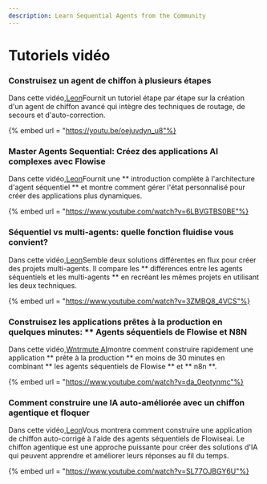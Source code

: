 ```yaml
---
description: Learn Sequential Agents from the Community
---
```


# Tutoriels vidéo

### Construisez un agent de chiffon à plusieurs étapes

Dans cette vidéo,[Leon](https://youtube.com/@leonvanzyl)Fournit un tutoriel étape par étape sur la création d'un agent de chiffon avancé qui intègre des techniques de routage, de secours et d'auto-correction.

{% embed url = "https://youtu.be/oejuvdyn_u8"%}

### Master Agents Sequential: Créez des applications AI complexes avec Flowise

Dans cette vidéo,[Leon](https://youtube.com/@leonvanzyl)Fournit une ** introduction complète à l'architecture d'agent séquentiel ** et montre comment gérer l'état personnalisé pour créer des applications plus dynamiques.

{% embed url = "https://www.youtube.com/watch?v=6LBVGTBS0BE"%}

### Séquentiel vs multi-agents: quelle fonction fluidise vous convient?

Dans cette vidéo,[Leon](https://youtube.com/@leonvanzyl)Semble deux solutions différentes en flux pour créer des projets multi-agents. Il compare les ** différences entre les agents séquentiels et les multi-agents ** en recréant les mêmes projets en utilisant les deux techniques.

{% embed url = "https://www.youtube.com/watch?v=3ZMBQ8_4VCS"%}

### Construisez les applications prêtes à la production en quelques minutes: ** Agents séquentiels de Flowise et N8N

Dans cette vidéo,[Wntrmute AI](https://www.youtube.com/@WntrmuteAI)montre comment construire rapidement une application ** prête à la production ** en moins de 30 minutes en combinant ** les agents séquentiels de Flowise ** et ** n8n **.

{% embed url = "https://www.youtube.com/watch?v=da_0eotynmc"%}

### Comment construire une IA auto-améliorée avec un chiffon agentique et floquer

Dans cette vidéo,[Leon](https://youtube.com/@leonvanzyl)Vous montrera comment construire une application de chiffon auto-corrigé à l'aide des agents séquentiels de Flowiseai. Le chiffon agentique est une approche puissante pour créer des solutions d'IA qui peuvent apprendre et améliorer leurs réponses au fil du temps.

{% embed url = "https://www.youtube.com/watch?v=SL77OJBGY6U"%}
